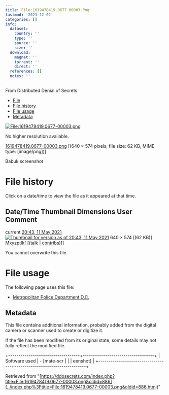 ```yaml
---
title: File:1619478419.0677 00003.Png
lastmod: '2023-12-02'
categories: []
info:
  dataset:
    country: ''
    type: ''
    source: ''
    size: ''
  download:
    magnet: ''
    torrent: ''
    direct: ''
  references: []
  notes: ''
---
```




From Distributed Denial of Secrets

- [File](./File:1619478419.0677-00003.png.html#file)
- [File history](./File:1619478419.0677-00003.png.html#filehistory)
- [File usage](./File:1619478419.0677-00003.png.html#filelinks)
- [Metadata](./File:1619478419.0677-00003.png.html#metadata)

[![File:1619478419.0677-00003.png](../images/4/4c/1619478419.0677-00003.png%3F20210511204311)](../images/4/4c/1619478419.0677-00003.png)

No higher resolution available.

[1619478419.0677-00003.png](../images/4/4c/1619478419.0677-00003.png "1619478419.0677-00003.png")
‎[(640 × 574 pixels, file size: 62 KB, MIME type:
[image/png])]

Babuk screenshot

# File history

Click on a date/time to view the file as it appeared at that time.

Date/Time Thumbnail Dimensions User Comment
---
current [20:43, 11 May 2021](../images/4/4c/1619478419.0677-00003.png) [![Thumbnail for version as of 20:43, 11 May 2021](../images/thumb/4/4c/1619478419.0677-00003.png/120px-1619478419.0677-00003.png%3F20210511204311)](../images/4/4c/1619478419.0677-00003.png) 640 × 574 [(62 KB)] [Mxyzptlk](../index.php%3Ftitle=User:Mxyzptlk&action=edit&redlink=1.html "User:Mxyzptlk (page does not exist)")[ [([talk](../index.php%3Ftitle=User_talk:Mxyzptlk&action=edit&redlink=1.html "User talk:Mxyzptlk (page does not exist)") | [contribs](./Special:Contributions/Mxyzptlk.html "Special:Contributions/Mxyzptlk"))]]

You cannot overwrite this file.

# File usage

The following page uses this file:

- [Metropolitan Police Department
D.C.](Metropolitan_Police_Department_D.C..html "Metropolitan Police Department D.C.")

## Metadata

This file contains additional information, probably added from the
digital camera or scanner used to create or digitize it.

If the file has been modified from its original state, some details may
not fully reflect the modified file.

+-----------------------------------+-----------------------------------+
| Software used | - [mate-scr |
| | eenshot] |
+-----------------------------------+-----------------------------------+

Retrieved from
"[https://ddosecrets.com/index.php?title=File:1619478419.0677-00003.png&oldid=886](../index.php%3Ftitle=File:1619478419.0677-00003.png&oldid=886.html)"

